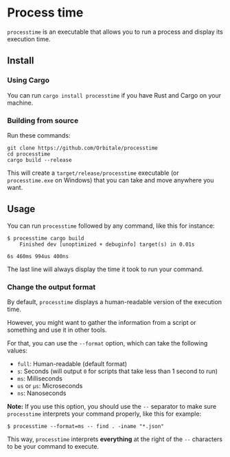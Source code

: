 # Process time

`processtime` is an executable that allows you to run a process and display its execution time.

## Install

### Using Cargo

You can run `cargo install processtime` if you have Rust and Cargo on your machine.

### Building from source

Run these commands:
```
git clone https://github.com/Orbitale/processtime
cd processtime
cargo build --release
```

This will create a `target/release/processtime` executable (or `processtime.exe` on Windows) that you can take and move anywhere you want.

## Usage

You can run `processtime` followed by any command, like this for instance:

```
$ processtime cargo build
    Finished dev [unoptimized + debuginfo] target(s) in 0.01s

6s 460ms 994us 400ns
```

The last line will always display the time it took to run your command.

### Change the output format

By default, `processtime` displays a human-readable version of the execution time.

However, you might want to gather the information from a script or something and use it in other tools.

For that, you can use the `--format` option, which can take the following values:

* `full`: Human-readable (default format)
* `s`: Seconds (will output `0` for scripts that take less than 1 second to run)
* `ms`: Milliseconds
* `us` or `µs`: Microseconds 
* `ns`: Nanoseconds

**Note:** If you use this option, you should use the `--` separator to make sure `processtime` interprets your command properly, like this for example:

```
$ processtime --format=ms -- find . -iname "*.json"
```

This way, `processtime` interprets **everything** at the right of the `--` characters to be your command to execute.
